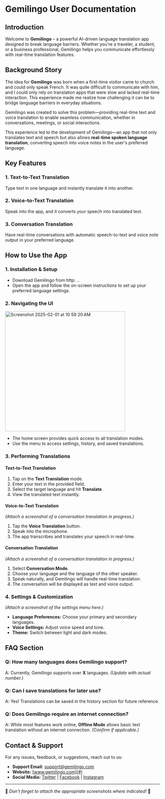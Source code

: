 # Gemilingo User Documentation

## Introduction
Welcome to **Gemilingo** – a powerful AI-driven language translation app designed to break language barriers. Whether you're a traveler, a student, or a business professional, Gemilingo helps you communicate effortlessly with real-time translation features.

## Background Story
The idea for **Gemilingo** was born when a first-time visitor came to church and could only speak French. It was quite difficult to communicate with him, and I could only rely on translation apps that were slow and lacked real-time interaction. This experience made me realize how challenging it can be to bridge language barriers in everyday situations.

Gemilingo was created to solve this problem—providing real-time text and voice translation to enable seamless communication, whether in conversations, meetings, or social interactions.

This experience led to the development of Gemilingo—an app that not only translates text and speech but also allows **real-time spoken language translation**, converting speech into voice notes in the user's preferred language.

## Key Features
### 1. Text-to-Text Translation
Type text in one language and instantly translate it into another.

### 2. Voice-to-Text Translation
Speak into the app, and it converts your speech into translated text.

### 3. Conversation Translation
Have real-time conversations with automatic speech-to-text and voice note output in your preferred language.

## How to Use the App

### 1. Installation & Setup
- Download Gemilingo from http: .. 
- Open the app and follow the on-screen instructions to set up your preferred language settings.

### 2. Navigating the UI

<img width="391" alt="Screenshot 2025-02-01 at 10 59 20 AM" src="https://github.com/user-attachments/assets/814a8d5c-dff5-4cdb-9b01-72512b32a177" />

- The home screen provides quick access to all translation modes.
- Use the menu to access settings, history, and saved translations.

### 3. Performing Translations
#### **Text-to-Text Translation**
1. Tap on the **Text Translation** mode.
2. Enter your text in the provided field.
3. Select the target language and hit **Translate**.
4. View the translated text instantly.

#### **Voice-to-Text Translation**

*(Attach a screenshot of a conversation translation in progress.)*

1. Tap the **Voice Translation** button.
2. Speak into the microphone.
3. The app transcribes and translates your speech in real-time.

#### **Conversation Translation**
*(Attach a screenshot of a conversation translation in progress.)*
1. Select **Conversation Mode**.
2. Choose your language and the language of the other speaker.
3. Speak naturally, and Gemilingo will handle real-time translation.
4. The conversation will be displayed as text and voice output.

### 4. Settings & Customization
*(Attach a screenshot of the settings menu here.)*
- **Language Preferences:** Choose your primary and secondary languages.
- **Voice Settings:** Adjust voice speed and tone.
- **Theme:** Switch between light and dark modes.

## FAQ Section
### Q: How many languages does Gemilingo support?
A: Currently, Gemilingo supports over **X** languages. *(Update with actual number.)*

### Q: Can I save translations for later use?
A: Yes! Translations can be saved in the history section for future reference.

### Q: Does Gemilingo require an internet connection?
A: While most features work online, **Offline Mode** allows basic text translation without an internet connection. *(Confirm if applicable.)*

## Contact & Support
For any issues, feedback, or suggestions, reach out to us:
- **Support Email:** support@gemilingo.com
- **Website:** [www.gemilingo.com](#)
- **Social Media:** [Twitter](#) | [Facebook](#) | [Instagram](#)

---

📌 *Don't forget to attach the appropriate screenshots where indicated!* 🚀
